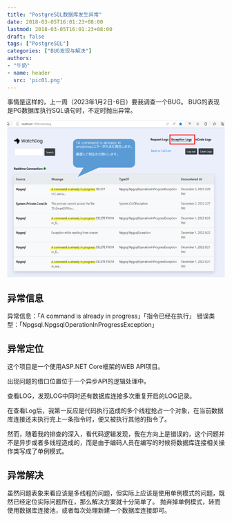 ```yaml
---
title: "PostgreSQL数据库发生异常"
date: 2018-03-05T16:01:23+08:00
lastmod: 2018-03-05T16:01:23+08:00
draft: false
tags: ["PostgreSQL"]
categories: ["BUG发现与解决"]
authors:
- "牛奶"
- name: header
  src: 'pic01.png'
---
```


事情是这样的，上一周（2023年1月2日-6日）要我调查一个BUG。
BUG的表现是PG数据库执行SQL语句时，不定时抛出异常。

![异常信息](pic01.png)

## 异常信息
异常信息：「A command is already in progress」「指令已经在执行」
错误类型：「Npgsql.NpgsqlOperationInProgressException」

## 异常定位
这个项目是一个使用ASP.NET Core框架的WEB API项目。

出现问题的借口位置位于一个异步API的逻辑处理中。

查看LOG，发现LOG中同时还有数据库连接多次重复开启的LOG记录。

在查看Log后，我第一反应是代码执行造成的多个线程抢占一个对象，在当前数据库连接还未执行完上一条指令时，便又被执行其他的指令了。

然而，随着我的排查的深入，看代码逻辑发现，我在方向上是错误的，这个问题并不是异步或者多线程造成的，而是由于编码人员在编写的时候将数据库连接相关操作类写成了单例模式。

## 异常解决
虽然问题表象来看应该是多线程的问题，但实际上应该是使用单例模式的问题，既然已经定位实际问题所在，那么解决方案就十分简单了。
抛弃掉单例模式，转而使用数据库连接池，或者每次处理新建一个数据库连接即可。
